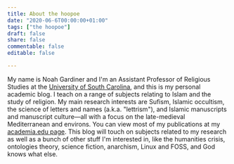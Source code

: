 ```yaml
---
title: About the hoopoe
date: "2020-06-6T00:00:00+01:00"
tags: ["the hoopoe"]
draft: false
share: false
commentable: false
editable: false

---
```


My name is Noah Gardiner and I'm an Assistant Professor of Religious Studies at the [University of South Carolina](https://www.sc.edu/study/colleges_schools/artsandsciences/religious_studies/index.php), and this is my personal academic blog. 
I teach on a range of subjects relating to Islam and the study of religion. 
My main research interests are Sufism, Islamic occultism, the science of letters and names (a.k.a. "lettrism"), and Islamic manuscripts and manuscript culture—all with a focus on the late-medieval Mediterranean and environs. 
You can view most of my publications at my [academia.edu page](https://sc.academia.edu/NoahGardiner). 
This blog will touch on subjects related to my research as well as a bunch of other stuff I'm interested in, like the humanities crisis, ontologies theory, science fiction, anarchism, Linux and FOSS, and God knows what else.
